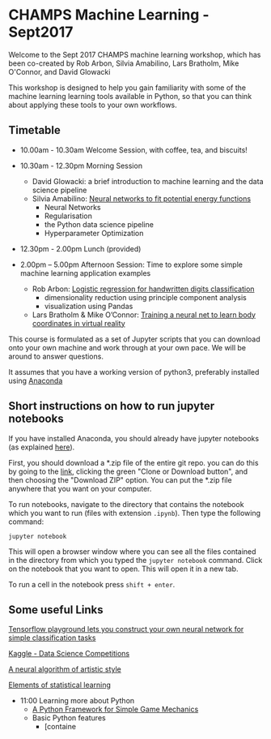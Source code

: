 # CHAMPS Machine Learning - Sept2017

Welcome to the Sept 2017 CHAMPS machine learning workshop, which has been co-created by Rob Arbon, Silvia Amabilino, Lars Bratholm, Mike O'Connor, and David Glowacki

This workshop is designed to help you gain familiarity with some of the machine learning learning tools available in Python, so that you can think about applying these tools to your own workflows.

## Timetable
* 10.00am - 10.30am Welcome Session, with coffee, tea, and biscuits!

* 10.30am - 12.30pm Morning Session
    * David Glowacki: a brief introduction to machine learning and the data science pipeline
    * Silvia Amabilino: [Neural networks to fit potential energy functions](https://github.com/davidglo/ML-CHAMPS-Sept2017/tree/master/pes)
      * Neural Networks
      * Regularisation
      * the Python data science pipeline 
      * Hyperparameter Optimization

* 12.30pm - 2.00pm Lunch (provided)

* 2.00pm – 5.00pm Afternoon Session: Time to explore some simple machine learning application examples
    * Rob Arbon: [Logistic regression for handwritten digits classification](https://gitpitch.com/davidglo/ML-CHAMPS-Sept2017#)
      * dimensionality reduction using principle component analysis
      * visualization using Pandas
    * Lars Bratholm & Mike O’Connor: [Training a neural net to learn body coordinates in virtual reality](https://github.com/davidglo/ML-CHAMPS-Sept2017/tree/master/vr/)

This course is formulated as a set of Jupyter scripts that you can download onto your own machine and work through at your own pace. We will be around to answer questions.

It assumes that you have a working version of python3, preferably installed using [Anaconda](https://www.continuum.io/downloads)

## Short instructions on how to run jupyter notebooks

If you have installed Anaconda, you should already have jupyter notebooks (as explained [here](http://jupyter.readthedocs.io/en/latest/install.html)).

First, you should download a *.zip file of the entire git repo. you can do this by going to the [link](https://github.com/davidglo/ML-CHAMPS-Sept2017/tree/master/pes), clicking the green "Clone or Download button", and then choosing the "Download ZIP" option. You can put the *.zip file anywhere that you want on your computer.

To run notebooks, navigate to the directory that contains the notebook which you want to run (files with extension `.ipynb`). Then type the following command:

`jupyter notebook`

This will open a browser window where you can see all the files contained in the directory from which you typed the `jupyter notebook` command. Click on the notebook that you want to open. This will open it in a new tab. 

To run a cell in the notebook press `shift + enter`.

## Some useful Links

[Tensorflow playground lets you construct your own neural network for simple classification tasks](http://playground.tensorflow.org/#activation=tanh&batchSize=10&dataset=circle&regDataset=reg-plane&learningRate=0.03&regularizationRate=0&noise=0&networkShape=4,2&seed=0.41885&showTestData=false&discretize=false&percTrainData=50&x=true&y=true&xTimesY=false&xSquared=false&ySquared=false&cosX=false&sinX=false&cosY=false&sinY=false&collectStats=false&problem=classification&initZero=false&hideText=false)

[Kaggle - Data Science Competitions](https://www.kaggle.com/competitions)

[A neural algorithm of artistic style](https://arxiv.org/abs/1508.06576)

[Elements of statistical learning](https://web.stanford.edu/~hastie/ElemStatLearn/)


* 11:00 Learning more about Python
    * [A Python Framework for Simple Game Mechanics](Python/I-pyGlet-GameMechanics.md)
    * Basic Python features
      * [containe
